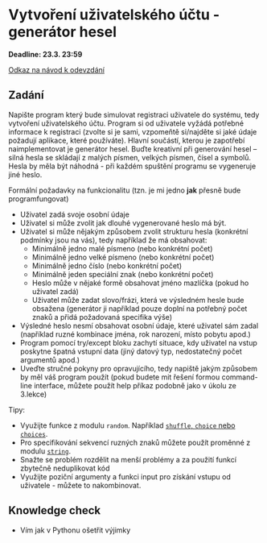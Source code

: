 # Vytvoření uživatelského účtu - generátor hesel

**Deadline: 23.3. 23:59**

[Odkaz na návod k odevzdání](https://docs.google.com/presentation/d/1iVXiZC8hUy9Irxxqebdaaz7-uTkuJT16/edit?usp=sharing&ouid=104337294426056946104&rtpof=true&sd=true)


## Zadání

Napište program který bude simulovat registraci uživatele do systému, tedy vytvoření uživatelského účtu. Program si od uživatele vyžádá potřebné informace k registraci (zvolte si je sami, vzpomeňtě si/najděte si jaké údaje požadují aplikace, které používáte).
Hlavní součástí, kterou je zapotřebí naimplementovat je generátor hesel. Buďte kreativní při generování hesel – silná hesla se skládají z malých písmen, velkých písmen, čísel a symbolů. Hesla by měla být náhodná - při každém spuštění programu se vygeneruje jiné heslo.

Formální požadavky na funkcionalitu (tzn. je mi jedno **jak** přesně bude programfungovat)

- Uživatel zadá svoje osobní údaje
- Uživatel si může zvolit jak dlouhé vygenerované heslo má být.
- Uživatel si může nějakým způsobem zvolit strukturu hesla (konkrétní podmínky jsou na vás), tedy například že má obsahovat:
  - Minimálně jedno malé písmeno (nebo konkrétní počet)
  - Minimálně jedno velké písmeno (nebo konkrétní počet)
  - Minimálně jedno číslo (nebo konkrétní počet)
  - Minimálně jeden speciální znak (nebo konkrétní počet)
  - Heslo může v nějaké formě obsahovat jméno mazlíčka (pokud ho uživatel zadá)
  - Uživatel může zadat slovo/frázi, která ve výsledném hesle bude obsažena (generátor ji například pouze doplní na potřebný počet znaků a přidá požadovaná specifika výše)
- Výsledné heslo nesmí obsahovat osobní údaje, které uživatel sám zadal (například ruzné kombinace jména, rok narození, místo pobytu apod.)
- Program pomocí try/except bloku zachytí situace, kdy uživatel na vstup poskytne špatná vstupní data (jiný datový typ, nedostatečný počet argumentů apod.)
- Uveďte stručné pokyny pro opravujícího, tedy napiště jakým způsobem by měl váš program použít (pokud budete mit řešení formou command-line interface, můžete použít help příkaz podobně jako v úkolu ze 3.lekce)

Tipy:

- Využijte funkce z modulu `random`. Například [`shuffle`, `choice` nebo `choices`](https://docs.python.org/3/library/random.html#functions-for-sequences).
- Pro specifikování sekvencí ruzných znaků můžete použít proměnné z modulu [`string`](https://docs.python.org/3/library/string.html#string-constants).
- Snažte se problém rozdělit na menší problémy a za použití funkcí zbytečně neduplikovat kód
- Využijte poziční argumenty a funkci input pro získání vstupu od uživatele - můžete to nakombinovat.

## Knowledge check
  - Vím jak v Pythonu ošetřit výjimky